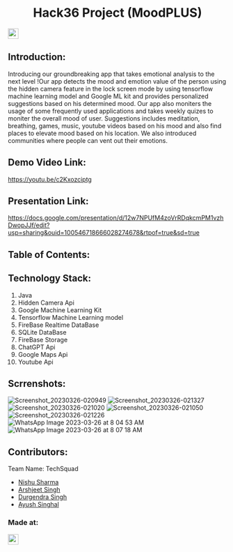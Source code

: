 <h1 align="center">Hack36 Project (MoodPLUS)</h1>
<p align="center">
</p>

<a href="https://hack36.com"> <img src="https://i.postimg.cc/RFFWF4vg/built-at-hack.jpg" height=24px> </a>


## Introduction:
Introducing our groundbreaking app that takes emotional analysis to the next level !Our app detects the mood and emotion value of the person using the hidden camera feature in the lock screen mode by using tensorflow machine learning model and Google ML kit and provides personalized suggestions based on his determined mood. Our app also moniters the usage of some frequently used applications and takes weekly quizes to moniter the overall mood of user. Suggestions includes meditation, breathing, games, music, youtube videos based on his mood and also find places to elevate mood based on his location. We also introduced communities where people can vent out their emotions.   

## Demo Video Link:
  <a href="https://youtu.be/dQw4w9WgXcQ">https://youtu.be/c2Kxozciptg</a>

## Presentation Link:
  <a href="https://cutt.ly/Hack36_23_ppt">https://docs.google.com/presentation/d/12w7NPUfM4zoVrRDqkcmPM1vzhDwopJJf/edit?usp=sharing&ouid=100546718666028274678&rtpof=true&sd=true</a>


## Table of Contents:

## Technology Stack:
  1) Java
  2) Hidden Camera Api
  3) Google Machine Learning Kit
  4) Tensorflow Machine Learning model 
  5) FireBase Realtime DataBase
  6) SQLite DataBase
  7) FireBase Storage
  8) ChatGPT Api
  9) Google Maps Api
  10) Youtube Api

## Scrrenshots:
![Screenshot_20230326-020949](https://user-images.githubusercontent.com/93839989/227752087-daab6cc8-6c90-468f-8b29-2ff4ca8f978e.png)
![Screenshot_20230326-021327](https://user-images.githubusercontent.com/93839989/227752910-9118c607-2125-4986-a368-a7d449c8390d.png)
![Screenshot_20230326-021020](https://user-images.githubusercontent.com/93839989/227752003-48b52aba-2fd4-489f-8de4-d2f66d5b0384.png)
![Screenshot_20230326-021050](https://user-images.githubusercontent.com/93839989/227752093-66f6cec2-ae41-42c7-b1b2-6feac713005e.png)
![Screenshot_20230326-021226](https://user-images.githubusercontent.com/93839989/227752097-b1b56352-4394-4e8e-a506-6bfe85323c55.png)
![WhatsApp Image 2023-03-26 at 8 04 53 AM](https://user-images.githubusercontent.com/93839989/227752163-62c8294b-137a-4673-9014-5d38cec18370.jpeg)
![WhatsApp Image 2023-03-26 at 8 07 18 AM](https://user-images.githubusercontent.com/93839989/227752208-79979fc6-6556-443b-8728-612574f84d72.jpeg)


## Contributors:

Team Name: TechSquad

* [Nishu Sharma](https://github.com/NishuSharma18)
* [Arshjeet Singh](https://github.com/Arshjeet2003)
* [Durgendra Singh](https://github.com/himcoder0)
* [Ayush Singhal](https://github.com/ayush8201)


### Made at:
<a href="https://hack36.com"> <img src="https://i.postimg.cc/RFFWF4vg/built-at-hack.jpg" height=24px> </a>
